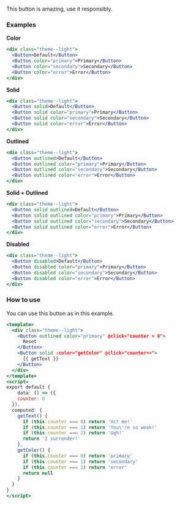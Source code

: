 This button is amazing, use it responsibly.

### Examples

<strong>Color</strong>

```jsx
<div class="theme--light">
  <Button>Default</Button>
  <Button color="primary">Primary</Button>
  <Button color="secondary">Secondary</Button>
  <Button color="error">Error</Button>
</div>
```

<strong>Solid</strong>

```jsx
<div class="theme--light">
  <Button solid>Default</Button>
  <Button solid color="primary">Primary</Button>
  <Button solid color="secondary">Secondary</Button>
  <Button solid color="error">Error</Button>
</div>
```

<strong>Outlined</strong>

```jsx
<div class="theme--light">
  <Button outlined>Default</Button>
  <Button outlined color="primary">Primary</Button>
  <Button outlined color="secondary">Secondary</Button>
  <Button outlined color="error">Error</Button>
</div>
```

<strong>Solid + Outlined</strong>

```jsx
<div class="theme--light">
  <Button solid outlined>Default</Button>
  <Button solid outlined color="primary">Primary</Button>
  <Button solid outlined color="secondary">Secondary</Button>
  <Button solid outlined color="error">Error</Button>
</div>
```

<strong>Disabled</strong>

```jsx
<div class="theme--light">
  <Button disabled>Default</Button>
  <Button disabled color="primary">Primary</Button>
  <Button disabled color="secondary">Secondary</Button>
  <Button disabled color="error">Error</Button>
</div>
```

### How to use

You can use this button as in this example.

```jsx
<template>
  <div class="theme--light">
    <Button outlined color="primary" @click="counter = 0">
      Reset
    </Button>
    <Button solid :color="getColor" @click="counter++">
      {{ getText }}
    </Button>
  </div>
</template>
<script>
export default {
	data: () => ({
    counter: 0
  }),
  computed: {
    getText() {
      if (this.counter === 0) return 'Hit me!'
      if (this.counter === 1) return 'You\'re so weak!'
      if (this.counter === 2) return 'Ugh!'
      return 'I surrender!'
    },
    getColor() {
      if (this.counter === 0) return 'primary'
      if (this.counter === 1) return 'secondary'
      if (this.counter === 2) return 'error'
      return null
    }
  }
}
</script>
```
